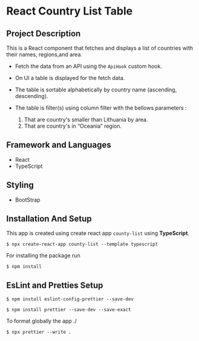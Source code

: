 # React Country List Table 
## Project Description
 This is a React component that fetches and displays a list of countries with their names, regions,and area.
  
 * Fetch the data from an API using the `ApiHook` custom hook.

* On UI a table is displayed for the fetch data.
* The table is  sortable alphabetically by country name (ascending, descending). 
* The table is filter(s) using column filter with the bellows parameters :
       <ol>
     <li>That are country's smaller than Lithuania by area.
      <li>That are country's  in “Oceania” region.
      </ol>

## Framework and Languages 
- React
- TypeScript
## Styling  
- BootStrap
  

## Installation And Setup  
This app is created using  create react app `county-list`  using **TypeScript**.

`$ npx create-react-app county-list --template typescript`

For installing the package run 

`$ npm install `

## EsLint and Pretties Setup
`$ npm install eslint-config-prettier --save-dev`

`$ npm install prettier --save-dev --save-exact`

To format globally the app ./

`$ npx prettier --write .`

